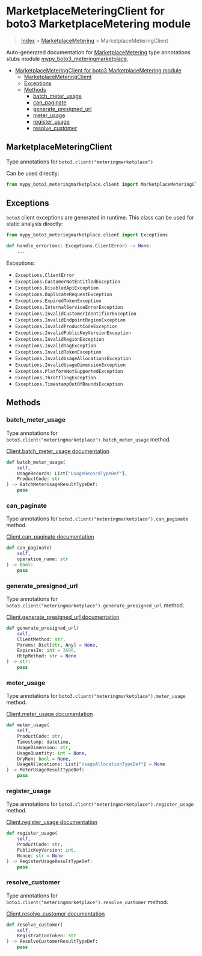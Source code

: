 # MarketplaceMeteringClient for boto3 MarketplaceMetering module

> [Index](../index.md) > [MarketplaceMetering](./index.md) > MarketplaceMeteringClient

Auto-generated documentation for [MarketplaceMetering](https://boto3.amazonaws.com/v1/documentation/api/latest/reference/services/meteringmarketplace.html#MarketplaceMetering)
type annotations stubs module [mypy_boto3_meteringmarketplace](https://pypi.org/project/mypy-boto3-meteringmarketplace/).

- [MarketplaceMeteringClient for boto3 MarketplaceMetering module](#marketplacemeteringclient-for-boto3-marketplacemetering-module)
  - [MarketplaceMeteringClient](#marketplacemeteringclient)
  - [Exceptions](#exceptions)
  - [Methods](#methods)
    - [batch_meter_usage](#batch_meter_usage)
    - [can_paginate](#can_paginate)
    - [generate_presigned_url](#generate_presigned_url)
    - [meter_usage](#meter_usage)
    - [register_usage](#register_usage)
    - [resolve_customer](#resolve_customer)

## MarketplaceMeteringClient

Type annotations for `boto3.client("meteringmarketplace")`

Can be used directly:

```python
from mypy_boto3_meteringmarketplace.client import MarketplaceMeteringClient
```

## Exceptions


`boto3` client exceptions are generated in runtime. This class can be used for static analysis directly:

```python
from mypy_boto3_meteringmarketplace.client import Exceptions

def handle_error(exc: Exceptions.ClientError) -> None:
    ...
```


Exceptions:

- `Exceptions.ClientError`
- `Exceptions.CustomerNotEntitledException`
- `Exceptions.DisabledApiException`
- `Exceptions.DuplicateRequestException`
- `Exceptions.ExpiredTokenException`
- `Exceptions.InternalServiceErrorException`
- `Exceptions.InvalidCustomerIdentifierException`
- `Exceptions.InvalidEndpointRegionException`
- `Exceptions.InvalidProductCodeException`
- `Exceptions.InvalidPublicKeyVersionException`
- `Exceptions.InvalidRegionException`
- `Exceptions.InvalidTagException`
- `Exceptions.InvalidTokenException`
- `Exceptions.InvalidUsageAllocationsException`
- `Exceptions.InvalidUsageDimensionException`
- `Exceptions.PlatformNotSupportedException`
- `Exceptions.ThrottlingException`
- `Exceptions.TimestampOutOfBoundsException`


## Methods


### batch_meter_usage

Type annotations for `boto3.client("meteringmarketplace").batch_meter_usage` method.

[Client.batch_meter_usage documentation](https://boto3.amazonaws.com/v1/documentation/api/latest/reference/services/meteringmarketplace.html#MarketplaceMetering.Client.batch_meter_usage)

```python
def batch_meter_usage(
    self,
    UsageRecords: List["UsageRecordTypeDef"],
    ProductCode: str
) -> BatchMeterUsageResultTypeDef:
    pass
```

### can_paginate

Type annotations for `boto3.client("meteringmarketplace").can_paginate` method.

[Client.can_paginate documentation](https://boto3.amazonaws.com/v1/documentation/api/latest/reference/services/meteringmarketplace.html#MarketplaceMetering.Client.can_paginate)

```python
def can_paginate(
    self,
    operation_name: str
) -> bool:
    pass
```

### generate_presigned_url

Type annotations for `boto3.client("meteringmarketplace").generate_presigned_url` method.

[Client.generate_presigned_url documentation](https://boto3.amazonaws.com/v1/documentation/api/latest/reference/services/meteringmarketplace.html#MarketplaceMetering.Client.generate_presigned_url)

```python
def generate_presigned_url(
    self,
    ClientMethod: str,
    Params: Dict[str, Any] = None,
    ExpiresIn: int = 3600,
    HttpMethod: str = None
) -> str:
    pass
```

### meter_usage

Type annotations for `boto3.client("meteringmarketplace").meter_usage` method.

[Client.meter_usage documentation](https://boto3.amazonaws.com/v1/documentation/api/latest/reference/services/meteringmarketplace.html#MarketplaceMetering.Client.meter_usage)

```python
def meter_usage(
    self,
    ProductCode: str,
    Timestamp: datetime,
    UsageDimension: str,
    UsageQuantity: int = None,
    DryRun: bool = None,
    UsageAllocations: List["UsageAllocationTypeDef"] = None
) -> MeterUsageResultTypeDef:
    pass
```

### register_usage

Type annotations for `boto3.client("meteringmarketplace").register_usage` method.

[Client.register_usage documentation](https://boto3.amazonaws.com/v1/documentation/api/latest/reference/services/meteringmarketplace.html#MarketplaceMetering.Client.register_usage)

```python
def register_usage(
    self,
    ProductCode: str,
    PublicKeyVersion: int,
    Nonce: str = None
) -> RegisterUsageResultTypeDef:
    pass
```

### resolve_customer

Type annotations for `boto3.client("meteringmarketplace").resolve_customer` method.

[Client.resolve_customer documentation](https://boto3.amazonaws.com/v1/documentation/api/latest/reference/services/meteringmarketplace.html#MarketplaceMetering.Client.resolve_customer)

```python
def resolve_customer(
    self,
    RegistrationToken: str
) -> ResolveCustomerResultTypeDef:
    pass
```
